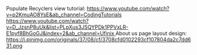 
Populate Recyclers view tutorial:
https://www.youtube.com/watch?v=p2KmuAO8YsE&ab_channel=CodingTutorials
[https://www.youtube.com/watch?v=D_JzsnP8uUk&list=PLpXus3JSQYPDk1PPVxLR-E1pyf8BhGoGJ&index=2&ab_channel=Ufinix
](https://www.youtube.com/playlist?list=PLpXus3JSQYPDk1PPVxLR-E1pyf8BhGoGJ)
About us page layout design:
https://i.pinimg.com/originals/37/08/cf/3708cfd0102293cf107804da2c7dd631.png
